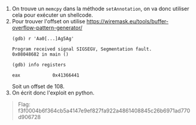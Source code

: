1. On trouve un `memcpy` dans la méthode `setAnnotation`, on va donc utiliser cela pour exécuter un shellcode.
2. Pour trouver l'offset on utilise https://wiremask.eu/tools/buffer-overflow-pattern-generator/
   ```
   (gdb) r 'Aa0[...]Ag5Ag'

   Program received signal SIGSEGV, Segmentation fault.
   0x08048682 in main ()

   (gdb) info registers

   eax            0x41366441
   ```
   Soit un offset de 108.
3. On écrit donc l'exploit en python.

> Flag: f3f0004b6f364cb5a4147e9ef827fa922a4861408845c26b6971ad770d906728